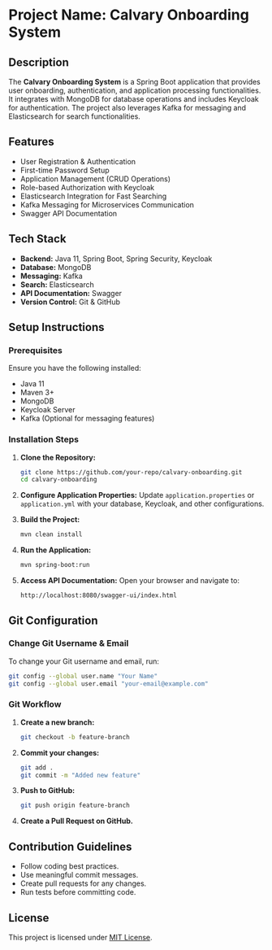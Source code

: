# Project Name: Calvary Onboarding System

## Description
The **Calvary Onboarding System** is a Spring Boot application that provides user onboarding, authentication, and application processing functionalities. It integrates with MongoDB for database operations and includes Keycloak for authentication. The project also leverages Kafka for messaging and Elasticsearch for search functionalities.

## Features
- User Registration & Authentication
- First-time Password Setup
- Application Management (CRUD Operations)
- Role-based Authorization with Keycloak
- Elasticsearch Integration for Fast Searching
- Kafka Messaging for Microservices Communication
- Swagger API Documentation

## Tech Stack
- **Backend:** Java 11, Spring Boot, Spring Security, Keycloak
- **Database:** MongoDB
- **Messaging:** Kafka
- **Search:** Elasticsearch
- **API Documentation:** Swagger
- **Version Control:** Git & GitHub

## Setup Instructions

### Prerequisites
Ensure you have the following installed:
- Java 11
- Maven 3+
- MongoDB
- Keycloak Server
- Kafka (Optional for messaging features)

### Installation Steps
1. **Clone the Repository:**
   ```sh
   git clone https://github.com/your-repo/calvary-onboarding.git
   cd calvary-onboarding
   ```

2. **Configure Application Properties:**
   Update `application.properties` or `application.yml` with your database, Keycloak, and other configurations.

3. **Build the Project:**
   ```sh
   mvn clean install
   ```

4. **Run the Application:**
   ```sh
   mvn spring-boot:run
   ```

5. **Access API Documentation:**
   Open your browser and navigate to:
   ```
   http://localhost:8080/swagger-ui/index.html
   ```

## Git Configuration

### Change Git Username & Email
To change your Git username and email, run:
```sh
git config --global user.name "Your Name"
git config --global user.email "your-email@example.com"
```

### Git Workflow
1. **Create a new branch:**
   ```sh
   git checkout -b feature-branch
   ```
2. **Commit your changes:**
   ```sh
   git add .
   git commit -m "Added new feature"
   ```
3. **Push to GitHub:**
   ```sh
   git push origin feature-branch
   ```
4. **Create a Pull Request on GitHub.**

## Contribution Guidelines
- Follow coding best practices.
- Use meaningful commit messages.
- Create pull requests for any changes.
- Run tests before committing code.

## License
This project is licensed under [MIT License](LICENSE).
